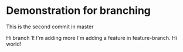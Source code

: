 # Demonstration for branching

This is the second commit in master

Hi branch 1! I'm adding more
I'm adding a feature in feature-branch. Hi world!
